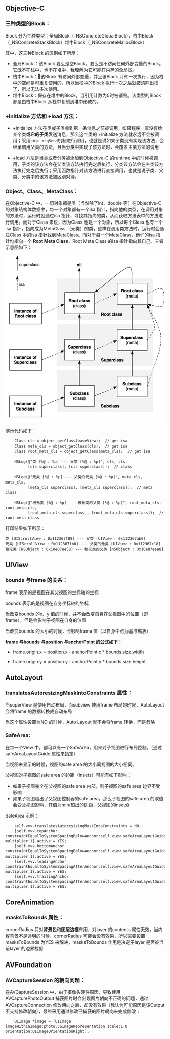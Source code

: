 ## Objective-C

### 三种类型的Block：

Block 分为三种类型：全局Block（_NSConcreteGlobalBlock）、栈中Block（_NSConcreteStackBlock）堆中Block（_NSConcreteMallocBlock）

其中，这三种Block 的区别如下所示：
* 全局Block ：该Block 要么是空Block，要么是不访问任何外部变量的Block。它既不在栈中，也不在堆中，我理解为它可能在内存的全局区。
* 栈中Block：该Block 有访问外部变量，并且该Block 只有一次执行，因为栈中的空间是可重复使用的，所以当栈中的Block 执行一次之后就被清除出栈了，所以无法多次使用。
* 堆中Block：保存在堆中的Block，当引用计数为0时被销毁。该类型的Block 都是由栈中Block 从栈中复制到堆中形成的。

### +initialize 方法和 +load 方法：

* +initialize 方法在类或子类收到第一条消息之前被调用，如果程序一直没有给某个类**或它的子类**发送消息，那么这个类的 +initialize 方法就永远不会被调用；采用`objc_msgSend`机制进行调用，也就是说如果子类没有实现该方法，会继承调用父类的方法，且当分类中实现了该方法时，会覆盖主类方法的调用

* +load 方法是当类或者分类被添加到Objective-C 的runtime 中的时候被调用，子类的该方法会在父类该方法执行完之后执行，分类该方法会在主类该方法执行完之后执行；采用函数指针对该方法进行直接调用，也就是说子类、父类、分类中的该方法被区别对待。

### Object、Class、MetaClass：

在Objective-C 中，一切对象都是类（当然除了int、double 等）在Objective-C 的对象结构体数据中，每一个对象都有一个isa 指针，指向他的类型，在调用对象的方法时，运行时就通过isa 指针，寻找其指向的类，从而获取方法表中的方法进行调用。而对于Class 来说，因为Class 也是一个对象，所以每个Class 也有一个isa 指针，指向成为MetaClass （元类）的类，这样在调用类方法时，运行时会通过Class 中的isa 指针找到MetaClass。而对于每一个MetaClass，他们的isa 指针均指向一个 **Root Meta Class**，Root Meta Class 的isa 指针指向其自己。三者示意图如下：

![](../res/class-diagram.jpg)

演示代码如下：
```objc
    Class cls = object_getClass(baseView);  // get isa
    Class meta_cls = object_getClass(cls);  // get isa
    Class root_meta_cls = object_getClass(meta_cls);  // get isa

    NSLog(@"类 [%@ : %p] --- 父类 [%@ : %p]", cls, cls,
          [cls superclass], [cls superclass]);  // class
    
    NSLog(@"元类 [%@ : %p] --- 父类的元类 [%@ : %p]", meta_cls, meta_cls,
          [meta_cls superclass], [meta_cls superclass]);  // meta class
    
    NSLog(@"根元类 [%@ : %p] --- 根元类的父类 [%@ : %p]", root_meta_cls, root_meta_cls,
          [root_meta_cls superclass], [root_meta_cls superclass]);  // root meta class
```

打印结果如下所示：

    类 [UIScrollView : 0x112367f88] --- 父类 [UIView : 0x112367ab0]
    元类 [UIScrollView : 0x112367fb0] --- 父类的元类 [UIView : 0x112367c18]
    根元类 [NSObject : 0x10e87ee58] --- 根元类的父类 [NSObject : 0x10e87eea8]


## UIView

### bounds 与frame 的关系：

frame 表示的是视图在其父视图的坐标轴的坐标

bounds 表示的是视图在自身坐标轴的坐标

当改变bounds 的x、y 值的时候，并不会改变自身在父视图中的位置（即frame），但是会影响子视图在自身的位置

当改变bounds 的大小的时候，会影响frame 值（以自身中点为基准缩放）

**frame 与bounds 与position 与anchorPoint 的公式如下：**

* frame.origin.x = position.x - anchorPoint.x * bounds.size.width

* frame.origin.y = position.y - anchorPoint.y * bounds.size.height

## AutoLayout

### translatesAutoresizingMaskIntoConstraints 属性：

当superView 是使用自动布局，而subview 使用frame 布局的时候，AutoLayout 会将frame 的数据转换成自动布局

当这个属性设置为NO 的时候，Auto Layout 就不会将frame 转换，而是忽略

### SafeArea:

在每一个View 中，都可以有一个SafeArea，用来对子视图进行布局控制。（通过safeAreaLayoutGuide 属性来指定）

当视图未显示的时候，视图的safe area 的大小同视图的大小相同。

父视图对子视图的safe area 的边距（insets）可能有如下影响：

* 如果子视图完全在父视图的safe area 内部，则子视图的safe area 边界不受影响
* 如果子视图超出了父视图控制器的safe area，那么子视图的safe area 的取值会受父视图影响，其值为min(超出的边距，父视图的insets)

SafeArea 示例：

```objc
    self.vvv.translatesAutoresizingMaskIntoConstraints = NO;
    [self.vvv.topAnchor constraintEqualToSystemSpacingBelowAnchor:self.view.safeAreaLayoutGuide.topAnchor multiplier:1].active = YES;
    [self.vvv.bottomAnchor constraintEqualToSystemSpacingBelowAnchor:self.view.safeAreaLayoutGuide.bottomAnchor multiplier:1].active = YES;
    [self.vvv.leadingAnchor constraintEqualToSystemSpacingAfterAnchor:self.view.safeAreaLayoutGuide.leadingAnchor multiplier:1].active = YES;
    [self.vvv.trailingAnchor constraintEqualToSystemSpacingAfterAnchor:self.view.safeAreaLayoutGuide.trailingAnchor multiplier:1].active = YES;

```

## CoreAnimation

### masksToBounds 属性：

cornerRadius 只对**背景色**和**图层边框**有用，对layer 的contents 属性无效，当内容背景不是透明的时候，cornerRadius 可能会没有效果，所以需要设置masksToBounds 为YES 来解决，masksToBounds 作用是决定子layer 是否被当前layer 的边界裁剪

## AVFoundation

### AVCaptureSession 的朝向问题：

在AVCaptureSession 中，由于摄像头硬件原因，导致使用AVCapturePhotoOutput 捕获图片时会出现图片朝向不正确的问题，通过AVCaptureConnection 修改朝向之后，却没有效果（我认为可能原因是该Output 不支持修改朝向），最终采用通过修改已捕获的图片朝向来完成修改：
```objc
    UIImage *image = [UIImage imageWithCGImage:photo.CGImageRepresentation scale:1.0 orientation:UIImageOrientationRight];

```
